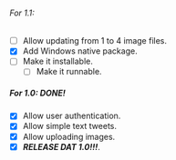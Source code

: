 ###### For 1.1:

- [ ] Allow updating from 1 to 4 image files.
- [x] Add Windows native package.
- [ ] Make it installable.
	- [ ] Make it runnable.

##### For 1.0: DONE!

- [x] Allow user authentication.
- [x] Allow simple text tweets.
- [x] Allow uploading images.
- [x] ***RELEASE DAT 1.0!!!***.
